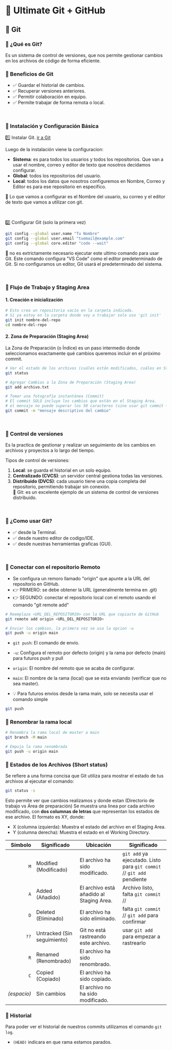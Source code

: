 # 🚀 Ultimate Git + GitHub

## 📌 Git

### 📍 ¿Qué es Git?
Es un sistema de control de versiones, que nos permite gestionar cambios en los archivos de código de forma eficiente.

### 📍 Beneficios de Git
* ✅ Guardar el historial de cambios.
* ✅ Recuperar versiones anteriores.
* ✅ Permitir colaboración en equipo.
* ✅ Permite trabajar de forma remota o local.

<br>

### 🔧 Instalación y Configuración Básica
1️⃣ Instalar Git. [ir a Git](https://git-scm.com/)

Luego de la instalación viene la configuracion:
- **Sistema**: es para todos los usuarios y todos los repositorios. Que van a usar el nombre, correo y editor de texto que nosotros decidamos configurar.
- **Global**: todos los repositorios del usuario.
- **Local**: todos los datos que nosotros configuremos en Nombre, Correo y Editor es para ese repositorio en especifico.

📢 Lo que vamos a configurar es el Nombre del usuario, su correo y el editor de texto que vamos a utilizar con git.

<br>

2️⃣ Configurar Git (solo la primera vez)
```bash
git config --global user.name "Tu Nombre"
git config --global user.email "tuemail@example.com"
git config --global core.editor "code --wait"
```
📢 no es extrictamente necesario ejecutar este ultimo comando para usar Git. Este comando configura "VS Code" como el editor predeterminado de Git. Si no configuramos un editor, Git usará el predeterminado del sistema.

<br>

### 📂 Flujo de Trabajo y Staging Area

#### 1. Creación e inicialización

```bash
# Esto crea un repositorio vacío en la carpeta indicada.
# Si ya estoy en la carpeta donde voy a trabajar solo uso 'git init'
git init nombre-del-repo
cd nombre-del-repo
```

#### 2. Zona de Preparación (Staging Area)

La Zona de Preparación (o Índice) es un paso intermedio donde seleccionamos exactamente qué cambios queremos incluir en el próximo commit.

```bash
# Ver el estado de los archivos (cuáles están modificados, cuáles en Staging).
git status

# Agregar Cambios a la Zona de Preparación (Staging Area)
git add archivo.txt

# Tomar una fotografía instantánea (Commit)
# El commit SOLO incluye los cambios que están en el Staging Area.
# el mensaje no puede superar los 50 caracteres (sino usar git commit + enter y agregar descripcion desde la tercera linea)
git commit -m "mensaje descriptivo del cambio"
```

<br>

### 📍 Control de versiones
Es la practica de gestionar y realizar un seguimiento de los cambios en archivos y proyectos a lo largo del tiempo.

Tipos de control de versiones:
1) **Local**: se guarda el historial en un solo equipo.
2) **Centralizado (CVCS)**: un servidor central gestiona todas las versiones.
3) **Distribuido (DVCS)**: cada usuario tiene una copia completa del repositorio, permitiendo trabajar sin conexión. <br>
📢 Git: es un excelente ejemplo de un sistema de control de versiones distribuido.

<br>

### 📍 ¿Como usar Git?

- ✅ desde la Terminal.
- ✅ desde nuestro editor de codigo/IDE.
- ✅ desde nuestras herramientas graficas (GUI).

<br>

### 📍 Conectar con el repositorio Remoto

- Se configura un remoro llamado "origin" que apunte a la URL del repositorio en GitHub.
- 👉 PRIMERO: se debe obtener la URL (generalmente termina en .git)
- 👉 SEGUNDO: conectar el repositorio local con el remoto usando el comando "git remote add"

```bash
# Reemplaza <URL_DEL_REPOSITORIO> con la URL que copiaste de GitHub
git remote add origin <URL_DEL_REPOSITORIO>

# Enviar los cambios, la primera vez se usa la opcion -u
git push -u origin main
```

- `git push`: El comando de envío.
- `-u`: Configura el remoto por defecto (origin) y la rama por defecto (main) para futuros push y pull
- `origin`: El nombre del remoto que se acaba de configurar.
- `main`: El nombre de la rama (local) que se esta enviando (verificar que no sea master).

- 💡 Para futuros envios desde la rama main, solo se necesita usar el comando simple

```bash
git push
```

### 📍 Renombrar la rama local

```bash
# Renombra la rama local de master a main
git branch -M main

# Empuja la rama renombrada
git push -u origin main
```

### 📍 Estados de los Archivos (Short status)

Se refiere a una forma concisa que Git utiliza para mostrar el estado de tus archivos al ejecutar el comando:

```bash
git status -s
```

Esto permite ver que cambios realizamos y donde estan (Directorio de trabajo vs Área de preparación)
Se muestra una linea por cada archivo modificado, con **dos columnas de letras** que representan los estados de ese archivo.
El formato es XY, donde:
- X (columna izquierda): Muestra el estado del archivo en el Staging Area.
- Y (columna derecha): Muestra el estado en el Working Directory.


| Símbolo | Significado               | Ubicación                                      | Significado                                    |
|--------:|---------------------------|------------------------------------------------|------------------------------------------------|
| `M`     | Modified (Modificado)     | El archivo ha sido modificado.                | `git add` ya ejecutado. Listo para `git commit` // `git add` pendiente
| `A`     | Added (Añadido)           | El archivo está añadido al Staging Area.      | Archivo listo, falta `git commit` //
| `D`     | Deleted (Eliminado)       | El archivo ha sido eliminado.                 | falta `git commit` // `git add` para confirmar
| `??`    | Untracked (Sin seguimiento)| Git no está rastreando este archivo.          | usar `git add` para empezar a rastrearlo
| `R`     | Renamed (Renombrado)      | El archivo ha sido renombrado.                |
| `C`     | Copied (Copiado)          | El archivo ha sido copiado.                   |
| _(espacio)_ | Sin cambios           | El archivo no ha sido modificado.             |


### 📍 Historial

Para poder ver el historial de nuestros commits utilizamos el comando `git log`.
- `(HEAD)` indicara en que rama estamos parados.